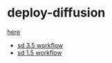 # deploy-diffusion

[here](https://huggingface.co/docs/hub/en/security-tokens)

* [sd 3.5 workflow](https://drive.google.com/file/d/1NbvkFbSaQ1MZi-fW-_O7GiKZNsJgoIqm)
* [sd 1.5 workflow](https://drive.google.com/file/d/1ZalcyicANkm1duGJeRtQ1-y_f4vt8xVi)